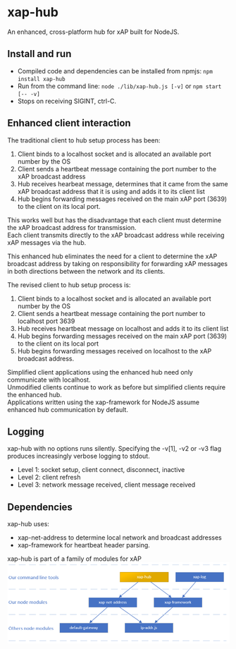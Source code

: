 # xap-hub
An enhanced, cross-platform hub for xAP built for NodeJS.

## Install and run
* Compiled code and dependencies can be installed from npmjs: ``npm install xap-hub``
* Run from the command line: ``node ./lib/xap-hub.js [-v]`` or ``npm start [-- -v]``
* Stops on receiving SIGINT, ctrl-C.

## Enhanced client interaction
The traditional client to hub setup process has been:
1. Client binds to a localhost socket and is allocated an available port number by the OS
2. Client sends a heartbeat message containing the port number to the xAP broadcast address 
3. Hub receives hearbeat message, determines that it came from the same xAP broadcast address that it is using and adds it to its client list
4. Hub begins forwarding messages received on the main xAP port (3639) to the client on its local port.

This works well but has the disadvantage that each client must determine the xAP broadcast address for transmission.  
Each client transmits directly to the xAP broadcast address while receiving xAP messages via the hub.

This enhanced hub eliminates the need for a client to determine the xAP broadcast address by taking on responsibility
for forwarding xAP messages in both directions between the network and its clients.

The revised client to hub setup process is:
1. Client binds to a localhost socket and is allocated an available port number by the OS
2. Client sends a heartbeat message containing the port number to localhost port 3639
3. Hub receives heartbeat message on localhost and adds it to its client list
4. Hub begins forwarding messages received on the main xAP port (3639) to the client on its local port
5. Hub begins forwarding messages received on localhost to the xAP broadcast address.

Simplified client applications using the enhanced hub need only communicate with localhost.  
Unmodified clients continue to work as before but simplified clients require the enhanced hub.  
Applications written using the xap-framework for NodeJS assume enhanced hub communication by default.

## Logging
xap-hub with no options runs silently. Specifying the -v\[1\], -v2 or -v3 flag produces increasingly verbose logging to stdout.
* Level 1: socket setup, client connect, disconnect, inactive
* Level 2: client refresh
* Level 3: network message received, client message received

## Dependencies
xap-hub uses:
* xap-net-address to determine local network and broadcast addresses
* xap-framework for heartbeat header parsing.

xap-hub is part of a family of modules for xAP  
![xAP family diagram](/img/xap-family-hub.png?raw=true)
